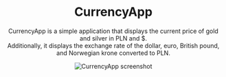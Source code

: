 <h1 align="center">CurrencyApp</h1>



<p align="center">
CurrencyApp is a simple application that displays the current price of gold and silver in PLN and $.<br>
Additionally, it displays the exchange rate of the dollar, euro, British pound, and Norwegian krone converted to PLN.
</p>

<p align="center">
  <img src="https://github.com/user-attachments/assets/345e2dd8-ac75-42a2-81ad-d7da1376a4e2" alt="CurrencyApp screenshot">
</p>
